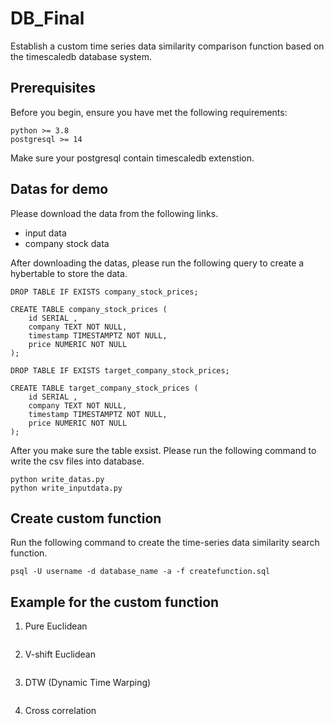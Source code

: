 # DB_Final
Establish a custom time series data similarity comparison function based on the timescaledb database system.

## Prerequisites
Before you begin, ensure you have met the following requirements:  

<pre><code>python >= 3.8
postgresql >= 14</code></pre>
Make sure your postgresql contain timescaledb extenstion.  

## Datas for demo
Please download the data from the following links.
* input data
* company stock data  

After downloading the datas, please run the following query to create a hybertable to store the data.
<pre><code>DROP TABLE IF EXISTS company_stock_prices;

CREATE TABLE company_stock_prices (
    id SERIAL ,
    company TEXT NOT NULL,
    timestamp TIMESTAMPTZ NOT NULL,
    price NUMERIC NOT NULL
);

DROP TABLE IF EXISTS target_company_stock_prices;

CREATE TABLE target_company_stock_prices (
    id SERIAL ,
    company TEXT NOT NULL,
    timestamp TIMESTAMPTZ NOT NULL,
    price NUMERIC NOT NULL
);</code></pre>

After you make sure the table exsist. Please run the following command to write the csv files into database.
<pre><code>python write_datas.py
python write_inputdata.py</code></pre>

## Create custom function
Run the following command to create the time-series data similarity search function.
<pre><code>psql -U username -d database_name -a -f createfunction.sql
</code></pre>

## Example for the custom function
1. Pure Euclidean
<pre><code></code></pre>
2. V-shift Euclidean
<pre><code></code></pre>
3. DTW (Dynamic Time Warping)
<pre><code></code></pre>
4. Cross correlation
<pre><code></code></pre>
